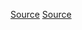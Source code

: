 [Source](https://en.wikipedia.org/wiki/Thomas_Henry_Wyatt)
[Source](https://en.wikipedia.org/wiki/Otterbourne)

